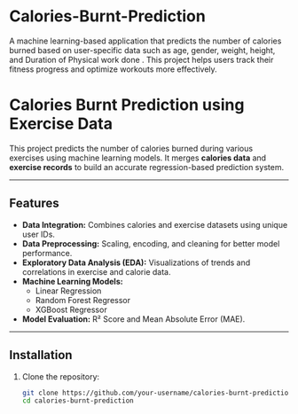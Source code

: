 # Calories-Burnt-Prediction
A machine learning-based application that predicts the number of calories burned based on user-specific data such as age, gender, weight, height, and Duration of Physical work done  . This project helps users track their fitness progress and optimize workouts more effectively.

# Calories Burnt Prediction using Exercise Data

This project predicts the number of calories burned during various exercises using machine learning models. It merges **calories data** and **exercise records** to build an accurate regression-based prediction system.

---

## Features

- **Data Integration:** Combines calories and exercise datasets using unique user IDs.  
- **Data Preprocessing:** Scaling, encoding, and cleaning for better model performance.  
- **Exploratory Data Analysis (EDA):** Visualizations of trends and correlations in exercise and calorie data.  
- **Machine Learning Models:**
  - Linear Regression  
  - Random Forest Regressor  
  - XGBoost Regressor  
- **Model Evaluation:** R² Score and Mean Absolute Error (MAE).  

---

## Installation

1. Clone the repository:
   ```bash
   git clone https://github.com/your-username/calories-burnt-prediction.git
   cd calories-burnt-prediction
